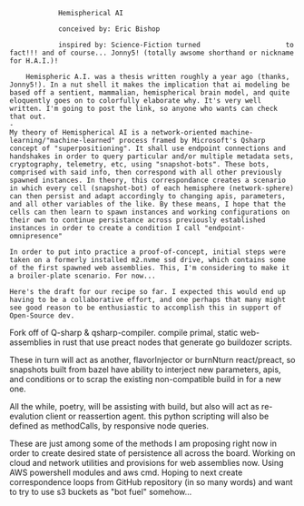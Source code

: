                 Hemispherical AI
                
                conceived by: Eric Bishop
                
                inspired by: Science-Fiction turned                     to fact!!! and of course... Jonny5! (totally awsome shorthand or nickname for H.A.I.)!
 
    	Hemispheric A.I. was a thesis written roughly a year ago (thanks, Jonny5!). In a nut shell it makes the implication that ai modeling be based off a sentient, mammalian, hemispherical brain model, and quite eloquently goes on to colorfully elaborate why. It's very well written. I'm going to post the link, so anyone who wants can check that out.
	-
	My theory of Hemispherical AI is a network-oriented machine-learning/"machine-learned" process framed by Microsoft's Qsharp concept of "superpositioning". It shall use endpoint connections and handshakes in order to query particular and/or multiple metadata sets, cryptography, telemetry, etc, using "snapshot-bots". These bots, comprised with said info, then correspond with all other previously spawned instances. In theory, this correspondance creates a scenario in which every cell (snapshot-bot) of each hemisphere (network-sphere) can then persist and adapt accordingly to changing apis, parameters, and all other variables of the like. By these means, I hope that the cells can then learn to spawn instances and working configurations on their own to continue persistance across previously established instances in order to create a condition I call "endpoint-omnipresence" 
   
	In order to put into practice a proof-of-concept, initial steps were taken on a formerly installed m2.nvme ssd drive, which contains some of the first spawned web assemblies. This, I'm considering to make it a broiler-plate scenario. For now...

	Here's the draft for our recipe so far. I expected this would end up having to be a collaborative effort, and one perhaps that many might see good reason to be enthusiastic to accomplish this in support of Open-Source dev.

Fork off of Q-sharp & qsharp-compiler. compile primal, static web-assemblies in rust that use preact nodes that generate go buildozer scripts. 

These in turn will act as another, flavorInjector or burnNturn react/preact, so snapshots built from bazel have ability to interject new parameters, apis, and conditions or to scrap the existing non-compatible build in for a new one.

All the while, poetry, will be assisting with build, but also will act as re-evalution client or reassertion agent. this python scripting will also be defined as methodCalls, by responsive node queries.

These are just among some of the methods I am proposing right now in order to create desired state of persistence all across the board. Working on cloud and network utilities and provisions for web assemblies now. Using AWS powershell modules and aws cmd. Hoping to next create correspondence loops from GitHub repository (in so many words) and want to try to use s3 buckets as "bot fuel" somehow...
